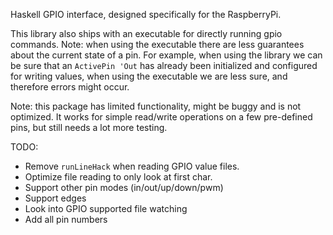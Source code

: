 Haskell GPIO interface, designed specifically for the RaspberryPi.

This library also ships with an executable for directly running gpio commands. Note: when using the executable there are less guarantees about the current state of a pin. For example, when using the library we can be sure that an `ActivePin 'Out` has already been initialized and configured for writing values, when using the executable we are less sure, and therefore errors might occur.


Note: this package has limited functionality, might be buggy and is not optimized. It works for simple read/write operations on a few pre-defined pins, but still needs a lot more testing.

TODO:
  * Remove `runLineHack` when reading GPIO value files.
  * Optimize file reading to only look at first char.
  * Support other pin modes (in/out/up/down/pwm)
  * Support edges
  * Look into GPIO supported file watching
  * Add all pin numbers
